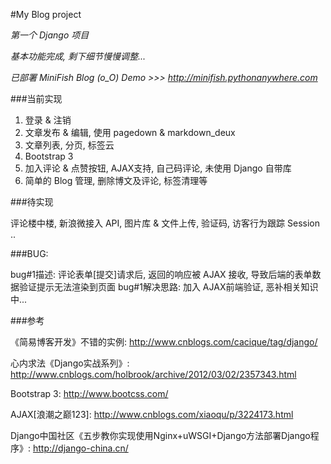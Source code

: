 #My Blog project

*第一个 Django 项目*

*基本功能完成, 剩下细节慢慢调整...*

*已部署 MiniFish Blog (o_O) Demo >>> http://minifish.pythonanywhere.com*

###当前实现

1. 登录 & 注销
2. 文章发布 & 编辑, 使用 pagedown & markdown_deux 
3. 文章列表, 分页, 标签云
4. Bootstrap 3 
5. 加入评论 & 点赞按钮, AJAX支持, 自己码评论, 未使用 Django 自带库
6. 简单的 Blog 管理, 删除博文及评论, 标签清理等

###待实现

评论楼中楼, 新浪微接入 API, 图片库 & 文件上传, 验证码, 访客行为跟踪 Session ..

###BUG:

bug#1描述: 评论表单[提交]请求后, 返回的响应被 AJAX 接收, 导致后端的表单数据验证提示无法渲染到页面 
bug#1解决思路: 加入 AJAX前端验证, 恶补相关知识中...
 
###参考

《简易博客开发》不错的实例: http://www.cnblogs.com/cacique/tag/django/

心内求法《Django实战系列》: http://www.cnblogs.com/holbrook/archive/2012/03/02/2357343.html

Bootstrap 3: http://www.bootcss.com/

AJAX[浪潮之巅123]: http://www.cnblogs.com/xiaoqu/p/3224173.html

Django中国社区《五步教你实现使用Nginx+uWSGI+Django方法部署Django程序》: http://django-china.cn/